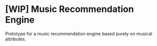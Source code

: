 # [WIP] Music Recommendation Engine
Prototype for a music recommendation engine based purely on musical attributes.
